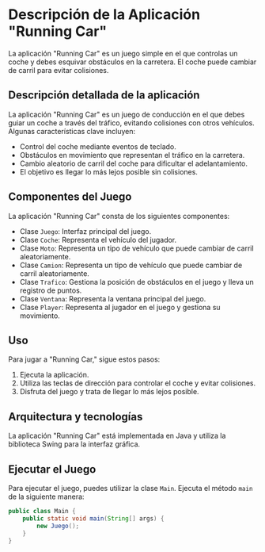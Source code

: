 # Descripción de la Aplicación "Running Car"

La aplicación "Running Car" es un juego simple en el que controlas un coche y debes esquivar obstáculos en la carretera. El coche puede cambiar de carril  para evitar colisiones.

## Descripción detallada de la aplicación

La aplicación "Running Car" es un juego de conducción en el que debes guiar un coche a través del tráfico, evitando colisiones con otros vehículos. Algunas características clave incluyen:

- Control del coche mediante eventos de teclado.
- Obstáculos en movimiento que representan el tráfico en la carretera.
- Cambio aleatorio de carril del coche para dificultar el adelantamiento.
- El objetivo es llegar lo más lejos posible sin colisiones.

## Componentes del Juego

La aplicación "Running Car" consta de los siguientes componentes:

- Clase `Juego`: Interfaz principal del juego.
- Clase `Coche`: Representa el vehículo del jugador.
- Clase `Moto`: Representa un tipo de vehículo que puede cambiar de carril aleatoriamente.
- Clase `Camion`: Representa un tipo de vehículo que puede cambiar de carril aleatoriamente.
- Clase `Trafico`: Gestiona la posición de obstáculos en el juego y lleva un registro de puntos.
- Clase `Ventana`: Representa la ventana principal del juego.
- Clase `Player`: Representa al jugador en el juego y gestiona su movimiento.

## Uso

Para jugar a "Running Car," sigue estos pasos:

1. Ejecuta la aplicación.
2. Utiliza las teclas de dirección para controlar el coche y evitar colisiones.
3. Disfruta del juego y trata de llegar lo más lejos posible.

## Arquitectura y tecnologías

La aplicación "Running Car" está implementada en Java y utiliza la biblioteca Swing para la interfaz gráfica.

## Ejecutar el Juego

Para ejecutar el juego, puedes utilizar la clase `Main`. Ejecuta el método `main` de la siguiente manera:

```java
public class Main {
    public static void main(String[] args) {
        new Juego();
    }
}
